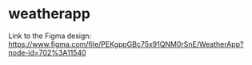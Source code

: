 # weatherapp

Link to the Figma design:
https://www.figma.com/file/PEKgppGBc75x91QNM0rSnE/WeatherApp?node-id=702%3A11540
